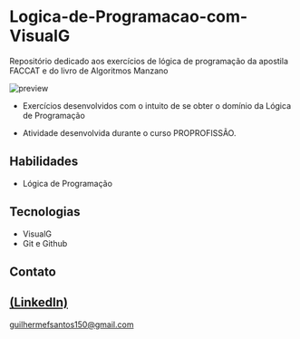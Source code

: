 # Logica-de-Programacao-com-VisualG
 Repositório dedicado aos exercícios de lógica de programação da apostila FACCAT e do livro de Algoritmos Manzano

![preview](https://github.com/GuilhermeSK2/Logica-de-Programacao-Com-VisualG/assets/139295562/4833e979-f0ea-46d1-b9e1-9877c41fea77)
 
 - Exercícios desenvolvidos com o intuito de se obter o domínio da Lógica de Programação

 - Atividade desenvolvida durante o curso PROPROFISSÃO.

## Habilidades

- Lógica de Programação

## Tecnologias

- VisualG
- Git e Github

## Contato
[(LinkedIn)](https://www.linkedin.com/in/guilherme-freitas-9901a220b/)
-----
guilhermefsantos150@gmail.com
